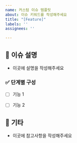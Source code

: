```yaml
---
name: 커스텀 이슈 템플릿
about: 이슈 키워드를 작성해주세요
title: "[Feature]"
labels: ''
assignees: ''

---
```


##  📝 이슈 설명

- 이곳에 설명을 작성해주세요

### ✅  단계별 구성

- [ ] 기능 1
- [ ] 기능 2


## 📝 기타
- 이곳에 참고사항을 작성해주세요
